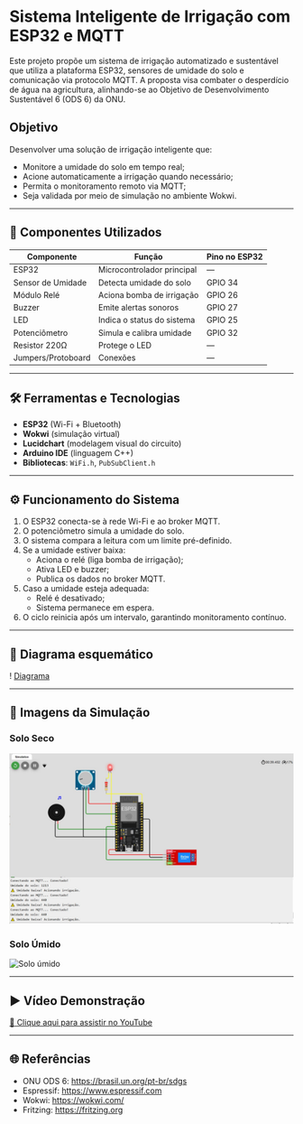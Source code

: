 # Sistema Inteligente de Irrigação com ESP32 e MQTT

Este projeto propõe um sistema de irrigação automatizado e sustentável que utiliza a plataforma ESP32, sensores de umidade do solo e comunicação via protocolo MQTT. A proposta visa combater o desperdício de água na agricultura, alinhando-se ao Objetivo de Desenvolvimento Sustentável 6 (ODS 6) da ONU.

## Objetivo

Desenvolver uma solução de irrigação inteligente que:

- Monitore a umidade do solo em tempo real;
- Acione automaticamente a irrigação quando necessário;
- Permita o monitoramento remoto via MQTT;
- Seja validada por meio de simulação no ambiente Wokwi.

---

## 🧰 Componentes Utilizados

| Componente         | Função                            | Pino no ESP32 |
|--------------------|-----------------------------------|----------------|
| ESP32              | Microcontrolador principal        | —              |
| Sensor de Umidade  | Detecta umidade do solo           | GPIO 34        |
| Módulo Relé        | Aciona bomba de irrigação         | GPIO 26        |
| Buzzer             | Emite alertas sonoros             | GPIO 27        |
| LED                | Indica o status do sistema        | GPIO 25        |
| Potenciômetro      | Simula e calibra umidade          | GPIO 32        |
| Resistor 220Ω      | Protege o LED                     | —              |
| Jumpers/Protoboard | Conexões                          | —              |

---

## 🛠️ Ferramentas e Tecnologias

- **ESP32** (Wi-Fi + Bluetooth)
- **Wokwi** (simulação virtual)
- **Lucidchart** (modelagem visual do circuito)
- **Arduino IDE** (linguagem C++)
- **Bibliotecas**: `WiFi.h`, `PubSubClient.h`

---

## ⚙️ Funcionamento do Sistema

1. O ESP32 conecta-se à rede Wi-Fi e ao broker MQTT.
2. O potenciômetro simula a umidade do solo.
3. O sistema compara a leitura com um limite pré-definido.
4. Se a umidade estiver baixa:
   - Aciona o relé (liga bomba de irrigação);
   - Ativa LED e buzzer;
   - Publica os dados no broker MQTT.
5. Caso a umidade esteja adequada:
   - Relé é desativado;
   - Sistema permanece em espera.
6. O ciclo reinicia após um intervalo, garantindo monitoramento contínuo.

---

## 🔄 Diagrama esquemático

! [Diagrama](Imagens/diagrama_circuito.png)

---

## 📸 Imagens da Simulação

### Solo Seco
![Solo seco](Imagens/solo_seco.jpg)

### Solo Úmido
![Solo úmido](Imagens/solo_umido)

---

## ▶️ Vídeo Demonstração

[🔗 Clique aqui para assistir no YouTube](https://www.youtube.com/SEU-LINK-AQUI)

---

## 🌐 Referências

- ONU ODS 6: https://brasil.un.org/pt-br/sdgs
- Espressif: https://www.espressif.com
- Wokwi: https://wokwi.com/
- Fritzing: https://fritzing.org




